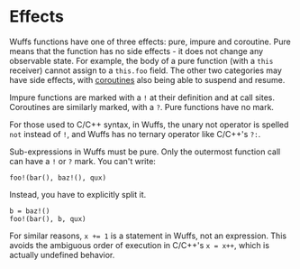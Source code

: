 # Effects

Wuffs functions have one of three effects: pure, impure and coroutine. Pure
means that the function has no side effects - it does not change any observable
state. For example, the body of a pure function (with a `this` receiver) cannot
assign to a `this.foo` field. The other two categories may have side effects,
with [coroutines](/doc/note/coroutines.md) also being able to suspend and
resume.

Impure functions are marked with a `!` at their definition and at call sites.
Coroutines are similarly marked, with a `?`. Pure functions have no mark.

For those used to C/C++ syntax, in Wuffs, the unary not operator is spelled
`not` instead of `!`, and Wuffs has no ternary operator like C/C++'s `?:`.

Sub-expressions in Wuffs must be pure. Only the outermost function call can
have a `!` or `?` mark. You can't write:

```
foo!(bar(), baz!(), qux)
```

Instead, you have to explicitly split it.

```
b = baz!()
foo!(bar(), b, qux)
```

For similar reasons, `x += 1` is a statement in Wuffs, not an expression. This
avoids the ambiguous order of execution in C/C++'s `x = x++`, which is actually
undefined behavior.
